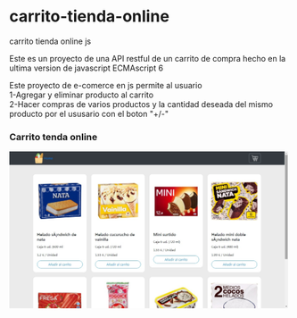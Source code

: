 # carrito-tienda-online
carrito tienda online js

Este  es un proyecto de una API restful de un carrito de compra hecho en la ultima version de javascript ECMAscript 6

Este proyecto de e-comerce en js permite al usuario<br>
1-Agregar y eliminar producto al carrito<br>
2-Hacer compras de varios productos y la cantidad deseada del mismo producto por el ususario con el boton "+/-"

<h3>Carrito tenda online</h3>

<img  src="capturadepantalla.jpg" width="500px" />


